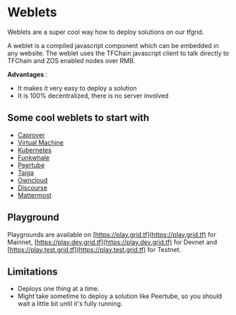 # Weblets

Weblets are a super cool way how to deploy solutions on our tfgrid.

A weblet is a compiled javascript component which can be embedded in any website.
The weblet uses the TFChain javascript client to talk directly to TFChain and ZOS enabled nodes over RMB.

__Advantages__ :

- It makes it very easy to deploy a solution
- It is 100% decentralized, there is no server involved

## Some cool weblets to start with

- [Caprover](weblets_caprover)
- [Virtual Machine](weblets_vm)
- [Kubernetes](weblets_k8s)
- [Funkwhale](weblets_funkwhale)
- [Peertube](weblets_peertube)
- [Taiga](weblets_taiga)
- [Owncloud](weblets_owncloud)
- [Discourse](weblets_discourse)
- [Mattermost](weblets_mattermost)

## Playground

Playgrounds are available on [https://play.grid.tf](https://play.grid.tf) for Mainnet, [https://play.dev.grid.tf](https://play.dev.grid.tf) for Devnet and [https://play.test.grid.tf](https://play.test.grid.tf) for Testnet.

## Limitations

- Deploys one thing at a time.
- Might take sometime to deploy a solution like Peertube, so you should wait a little bit until it's fully running.